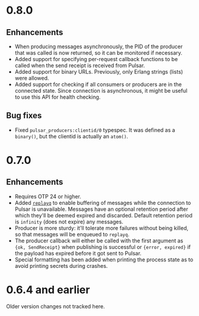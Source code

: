 # 0.8.0

## Enhancements

- When producing messages asynchronously, the PID of the producer that
  was called is now returned, so it can be monitored if necessary.
- Added support for specifying per-request callback functions to be
  called when the send receipt is received from Pulsar.
- Added support for binary URLs.  Previously, only Erlang strings
  (lists) were allowed.
- Added support for checking if all consumers or producers are in the
  connected state.  Since connection is asynchronous, it might be
  useful to use this API for health checking.

## Bug fixes

- Fixed `pulsar_producers:clientid/0` typespec.  It was defined as a
  `binary()`, but the clientid is actually an `atom()`.

# 0.7.0

## Enhancements

- Requires OTP 24 or higher.
- Added [`replayq`](https://github.com/emqx/replayq) to enable
  buffering of messages while the connection to Pulsar is unavailable.
  Messages have an optional retention period after which they'll be
  deemed expired and discarded.  Default retention period is
  `infinity` (does not expire) any messages.
- Producer is more sturdy: it'll tolerate more failures without being
  killed, so that messages will be enqueued to `replayq`.
- The producer callback will either be called with the first argument as `{ok, SendReceipt}` when
  publishing is successful or `{error, expired}` if the payload has
  expired before it got sent to Pulsar.
- Special formatting has been added when printing the process state as
  to avoid printing secrets during crashes.

# 0.6.4 and earlier

Older version changes not tracked here.

